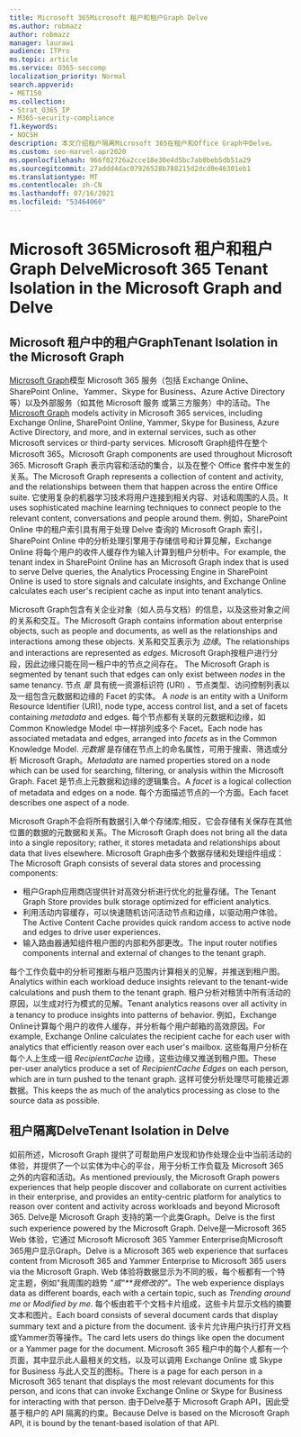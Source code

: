 ```yaml
---
title: Microsoft 365Microsoft 租户和租户Graph Delve
ms.author: robmazz
author: robmazz
manager: laurawi
audience: ITPro
ms.topic: article
ms.service: O365-seccomp
localization_priority: Normal
search.appverid:
- MET150
ms.collection:
- Strat_O365_IP
- M365-security-compliance
f1.keywords:
- NOCSH
description: 本文介绍租户隔离Microsoft 365在租户和Office Graph中Delve。
ms.custom: seo-marvel-apr2020
ms.openlocfilehash: 966f02726a2cce18e30e4d5bc7ab0beb5db51a29
ms.sourcegitcommit: 27addd4dac07926528b788215d2dcd0e46301eb1
ms.translationtype: MT
ms.contentlocale: zh-CN
ms.lasthandoff: 07/16/2021
ms.locfileid: "53464060"
---
```

# <a name="microsoft-365-tenant-isolation-in-the-microsoft-graph-and-delve"></a><span data-ttu-id="87115-103">Microsoft 365Microsoft 租户和租户Graph Delve</span><span class="sxs-lookup"><span data-stu-id="87115-103">Microsoft 365 Tenant Isolation in the Microsoft Graph and Delve</span></span>

## <a name="tenant-isolation-in-the-microsoft-graph"></a><span data-ttu-id="87115-104">Microsoft 租户中的租户Graph</span><span class="sxs-lookup"><span data-stu-id="87115-104">Tenant Isolation in the Microsoft Graph</span></span>

<span data-ttu-id="87115-105">[Microsoft Graph](https://developer.microsoft.com/graph)模型 Microsoft 365 服务（包括 Exchange Online、SharePoint Online、Yammer、Skype for Business、Azure Active Directory 等）以及外部服务（如其他 Microsoft 服务 或第三方服务）中的活动。</span><span class="sxs-lookup"><span data-stu-id="87115-105">The [Microsoft Graph](https://developer.microsoft.com/graph) models activity in Microsoft 365 services, including Exchange Online, SharePoint Online, Yammer, Skype for Business, Azure Active Directory, and more, and in external services, such as other Microsoft services or third-party services.</span></span> <span data-ttu-id="87115-106">Microsoft Graph组件在整个Microsoft 365。</span><span class="sxs-lookup"><span data-stu-id="87115-106">Microsoft Graph components are used throughout Microsoft 365.</span></span> <span data-ttu-id="87115-107">Microsoft Graph 表示内容和活动的集合，以及在整个 Office 套件中发生的关系。</span><span class="sxs-lookup"><span data-stu-id="87115-107">The Microsoft Graph represents a collection of content and activity, and the relationships between them that happen across the entire Office suite.</span></span> <span data-ttu-id="87115-108">它使用复杂的机器学习技术将用户连接到相关内容、对话和周围的人员。</span><span class="sxs-lookup"><span data-stu-id="87115-108">It uses sophisticated machine learning techniques to connect people to the relevant content, conversations and people around them.</span></span> <span data-ttu-id="87115-109">例如，SharePoint Online 中的租户索引具有用于处理 Delve 查询的 Microsoft Graph 索引，SharePoint Online 中的分析处理引擎用于存储信号和计算见解，Exchange Online 将每个用户的收件人缓存作为输入计算到租户分析中。</span><span class="sxs-lookup"><span data-stu-id="87115-109">For example, the tenant index in SharePoint Online has an Microsoft Graph index that is used to serve Delve queries, the Analytics Processing Engine in SharePoint Online is used to store signals and calculate insights, and Exchange Online calculates each user's recipient cache as input into tenant analytics.</span></span>

<span data-ttu-id="87115-110">Microsoft Graph包含有关企业对象（如人员与文档）的信息，以及这些对象之间的关系和交互。</span><span class="sxs-lookup"><span data-stu-id="87115-110">The Microsoft Graph contains information about enterprise objects, such as people and documents, as well as the relationships and interactions among these objects.</span></span> <span data-ttu-id="87115-111">关系和交互表示为 *边缘*。</span><span class="sxs-lookup"><span data-stu-id="87115-111">The relationships and interactions are represented as *edges*.</span></span> <span data-ttu-id="87115-112">Microsoft Graph按租户进行分段，因此边缘只能在同一租户中的节点之间存在。 </span><span class="sxs-lookup"><span data-stu-id="87115-112">The Microsoft Graph is segmented by tenant such that edges can only exist between *nodes* in the same tenancy.</span></span> <span data-ttu-id="87115-113">节点 *是* 具有统一资源标识符 (URI) 、节点类型、访问控制列表以及一组包含元数据和边缘的 Facet 的实体。 </span><span class="sxs-lookup"><span data-stu-id="87115-113">A *node* is an entity with a Uniform Resource Identifier (URI), node type, access control list, and a set of facets containing *metadata* and edges.</span></span> <span data-ttu-id="87115-114">每个节点都有关联的元数据和边缘，如 Common  Knowledge Model 中一样排列成多个 Facet。</span><span class="sxs-lookup"><span data-stu-id="87115-114">Each node has associated metadata and edges, arranged into *facets* as in the Common Knowledge Model.</span></span> <span data-ttu-id="87115-115">*元数据* 是存储在节点上的命名属性，可用于搜索、筛选或分析 Microsoft Graph。</span><span class="sxs-lookup"><span data-stu-id="87115-115">*Metadata* are named properties stored on a node which can be used for searching, filtering, or analysis within the Microsoft Graph.</span></span> <span data-ttu-id="87115-116">Facet 是节点上元数据和边缘的逻辑集合。</span><span class="sxs-lookup"><span data-stu-id="87115-116">A *facet* is a logical collection of metadata and edges on a node.</span></span> <span data-ttu-id="87115-117">每个方面描述节点的一个方面。</span><span class="sxs-lookup"><span data-stu-id="87115-117">Each facet describes one aspect of a node.</span></span> 

<span data-ttu-id="87115-118">Microsoft Graph不会将所有数据引入单个存储库;相反，它会存储有关保存在其他位置的数据的元数据和关系。</span><span class="sxs-lookup"><span data-stu-id="87115-118">The Microsoft Graph does not bring all the data into a single repository; rather, it stores metadata and relationships about data that lives elsewhere.</span></span> <span data-ttu-id="87115-119">Microsoft Graph由多个数据存储和处理组件组成：</span><span class="sxs-lookup"><span data-stu-id="87115-119">The Microsoft Graph consists of several data stores and processing components:</span></span>

- <span data-ttu-id="87115-120">租户Graph应用商店提供针对高效分析进行优化的批量存储。</span><span class="sxs-lookup"><span data-stu-id="87115-120">The Tenant Graph Store provides bulk storage optimized for efficient analytics.</span></span>
- <span data-ttu-id="87115-121">利用活动内容缓存，可以快速随机访问活动节点和边缘，以驱动用户体验。</span><span class="sxs-lookup"><span data-stu-id="87115-121">The Active Content Cache provides quick random access to active node and edges to drive user experiences.</span></span>
- <span data-ttu-id="87115-122">输入路由器通知组件租户图的内部和外部更改。</span><span class="sxs-lookup"><span data-stu-id="87115-122">The input router notifies components internal and external of changes to the tenant graph.</span></span>

<span data-ttu-id="87115-123">每个工作负载中的分析可推断与租户范围内计算相关的见解，并推送到租户图。</span><span class="sxs-lookup"><span data-stu-id="87115-123">Analytics within each workload deduce insights relevant to the tenant-wide calculations and push them to the tenant graph.</span></span> <span data-ttu-id="87115-124">租户分析对租赁中所有活动的原因，以生成对行为模式的见解。</span><span class="sxs-lookup"><span data-stu-id="87115-124">Tenant analytics reasons over all activity in a tenancy to produce insights into patterns of behavior.</span></span> <span data-ttu-id="87115-125">例如，Exchange Online计算每个用户的收件人缓存，并分析每个用户邮箱的高效原因。</span><span class="sxs-lookup"><span data-stu-id="87115-125">For example, Exchange Online calculates the recipient cache for each user with analytics that efficiently reason over each user's mailbox.</span></span> <span data-ttu-id="87115-126">这些每用户分析在每个人上生成一组 *RecipientCache* 边缘，这些边缘又推送到租户图。</span><span class="sxs-lookup"><span data-stu-id="87115-126">These per-user analytics produce a set of *RecipientCache Edges* on each person, which are in turn pushed to the tenant graph.</span></span> <span data-ttu-id="87115-127">这样可使分析处理尽可能接近源数据。</span><span class="sxs-lookup"><span data-stu-id="87115-127">This keeps the as much of the analytics processing as close to the source data as possible.</span></span>

## <a name="tenant-isolation-in-delve"></a><span data-ttu-id="87115-128">租户隔离Delve</span><span class="sxs-lookup"><span data-stu-id="87115-128">Tenant Isolation in Delve</span></span>

<span data-ttu-id="87115-129">如前所述，Microsoft Graph 提供了可帮助用户发现和协作处理企业中当前活动的体验，并提供了一个以实体为中心的平台，用于分析工作负载及 Microsoft 365 之外的内容和活动。</span><span class="sxs-lookup"><span data-stu-id="87115-129">As mentioned previously, the Microsoft Graph powers experiences that help people discover and collaborate on current activities in their enterprise, and provides an entity-centric platform for analytics to reason over content and activity across workloads and beyond Microsoft 365.</span></span> <span data-ttu-id="87115-130">Delve是 Microsoft Graph 支持的第一个此类Graph。</span><span class="sxs-lookup"><span data-stu-id="87115-130">Delve is the first such experience powered by the Microsoft Graph.</span></span>
<span data-ttu-id="87115-131">Delve是一Microsoft 365 Web 体验，它通过 Microsoft Microsoft 365 Yammer Enterprise向Microsoft 365用户显示Graph。</span><span class="sxs-lookup"><span data-stu-id="87115-131">Delve is a Microsoft 365 web experience that surfaces content from Microsoft 365 and Yammer Enterprise to Microsoft 365 users via the Microsoft Graph.</span></span> <span data-ttu-id="87115-132">Web 体验将数据显示为不同的板，每个板都有一个特定主题，例如"我周围的趋势 *"或"\*\*我修改的"。*</span><span class="sxs-lookup"><span data-stu-id="87115-132">The web experience displays data as different boards, each with a certain topic, such as *Trending around me* or *Modified by me*.</span></span> <span data-ttu-id="87115-133">每个板由若干个文档卡片组成，这些卡片显示文档的摘要文本和图片。</span><span class="sxs-lookup"><span data-stu-id="87115-133">Each board consists of several document cards that display summary text and a picture from the document.</span></span> <span data-ttu-id="87115-134">该卡片允许用户执行打开文档或Yammer页等操作。</span><span class="sxs-lookup"><span data-stu-id="87115-134">The card lets users do things like open the document or a Yammer page for the document.</span></span> <span data-ttu-id="87115-135">Microsoft 365 租户中的每个人都有一个页面，其中显示此人最相关的文档，以及可以调用 Exchange Online 或 Skype for Business 与此人交互的图标。</span><span class="sxs-lookup"><span data-stu-id="87115-135">There is a page for each person in a Microsoft 365 tenant that displays the most relevant documents for this person, and icons that can invoke Exchange Online or Skype for Business for interacting with that person.</span></span> <span data-ttu-id="87115-136">由于Delve基于 Microsoft Graph API，因此受基于租户的 API 隔离的约束。</span><span class="sxs-lookup"><span data-stu-id="87115-136">Because Delve is based on the Microsoft Graph API, it is bound by the tenant-based isolation of that API.</span></span>